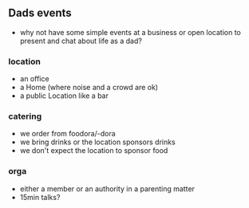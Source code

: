 ## Dads events

* why not have some simple events at a business or open location to present and chat about life as a dad?

### location

* an office
* a Home (where noise and a crowd are ok)
* a public Location like a bar

### catering

* we order from foodora/<any>-dora
* we bring drinks or the location sponsors drinks
* we don't expect the location to sponsor food

### orga

* either a member or an authority in a parenting matter
* 15min talks?

